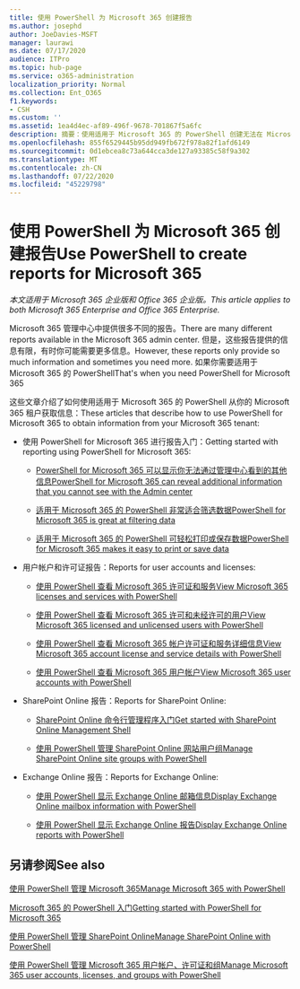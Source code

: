 ```yaml
---
title: 使用 PowerShell 为 Microsoft 365 创建报告
ms.author: josephd
author: JoeDavies-MSFT
manager: laurawi
ms.date: 07/17/2020
audience: ITPro
ms.topic: hub-page
ms.service: o365-administration
localization_priority: Normal
ms.collection: Ent_O365
f1.keywords:
- CSH
ms.custom: ''
ms.assetid: 1ea4d4ec-af89-496f-9678-701867f5a6fc
description: 摘要：使用适用于 Microsoft 365 的 PowerShell 创建无法在 Microsoft 365 管理中心生成的报告。
ms.openlocfilehash: 855f6529445b95dd949fb672f978a82f1afd6149
ms.sourcegitcommit: 0d1ebcea8c73a644cca3de127a93385c58f9a302
ms.translationtype: MT
ms.contentlocale: zh-CN
ms.lasthandoff: 07/22/2020
ms.locfileid: "45229798"
---
```

# <a name="use-powershell-to-create-reports-for-microsoft-365"></a><span data-ttu-id="65e9e-103">使用 PowerShell 为 Microsoft 365 创建报告</span><span class="sxs-lookup"><span data-stu-id="65e9e-103">Use PowerShell to create reports for Microsoft 365</span></span>

<span data-ttu-id="65e9e-104">*本文适用于 Microsoft 365 企业版和 Office 365 企业版。*</span><span class="sxs-lookup"><span data-stu-id="65e9e-104">*This article applies to both Microsoft 365 Enterprise and Office 365 Enterprise.*</span></span>

<span data-ttu-id="65e9e-105">Microsoft 365 管理中心中提供很多不同的报告。</span><span class="sxs-lookup"><span data-stu-id="65e9e-105">There are many different reports available in the Microsoft 365 admin center.</span></span> <span data-ttu-id="65e9e-106">但是，这些报告提供的信息有限，有时你可能需要更多信息。</span><span class="sxs-lookup"><span data-stu-id="65e9e-106">However, these reports only provide so much information and sometimes you need more.</span></span> <span data-ttu-id="65e9e-107">如果你需要适用于 Microsoft 365 的 PowerShell</span><span class="sxs-lookup"><span data-stu-id="65e9e-107">That's when you need PowerShell for Microsoft 365</span></span>
  
<span data-ttu-id="65e9e-108">这些文章介绍了如何使用适用于 Microsoft 365 的 PowerShell 从你的 Microsoft 365 租户获取信息：</span><span class="sxs-lookup"><span data-stu-id="65e9e-108">These articles that describe how to use PowerShell for Microsoft 365 to obtain information from your Microsoft 365 tenant:</span></span>
  
- <span data-ttu-id="65e9e-109">使用 PowerShell for Microsoft 365 进行报告入门：</span><span class="sxs-lookup"><span data-stu-id="65e9e-109">Getting started with reporting using PowerShell for Microsoft 365:</span></span>
    
  - [<span data-ttu-id="65e9e-110">PowerShell for Microsoft 365 可以显示你无法通过管理中心看到的其他信息</span><span class="sxs-lookup"><span data-stu-id="65e9e-110">PowerShell for Microsoft 365 can reveal additional information that you cannot see with the Admin center</span></span>](https://technet.microsoft.com/library/dn568034.aspx#reveal)
    
  - [<span data-ttu-id="65e9e-111">适用于 Microsoft 365 的 PowerShell 非常适合筛选数据</span><span class="sxs-lookup"><span data-stu-id="65e9e-111">PowerShell for Microsoft 365 is great at filtering data</span></span>](https://technet.microsoft.com/library/dn568034.aspx#filter)
    
  - [<span data-ttu-id="65e9e-112">适用于 Microsoft 365 的 PowerShell 可轻松打印或保存数据</span><span class="sxs-lookup"><span data-stu-id="65e9e-112">PowerShell for Microsoft 365 makes it easy to print or save data</span></span>](https://technet.microsoft.com/library/dn568034.aspx#printsave)
    
- <span data-ttu-id="65e9e-113">用户帐户和许可证报告：</span><span class="sxs-lookup"><span data-stu-id="65e9e-113">Reports for user accounts and licenses:</span></span>
    
  - [<span data-ttu-id="65e9e-114">使用 PowerShell 查看 Microsoft 365 许可证和服务</span><span class="sxs-lookup"><span data-stu-id="65e9e-114">View Microsoft 365 licenses and services with PowerShell</span></span>](view-licenses-and-services-with-office-365-powershell.md)
    
  - [<span data-ttu-id="65e9e-115">使用 PowerShell 查看 Microsoft 365 许可和未经许可的用户</span><span class="sxs-lookup"><span data-stu-id="65e9e-115">View Microsoft 365 licensed and unlicensed users with PowerShell</span></span>](view-licensed-and-unlicensed-users-with-office-365-powershell.md)
    
  - [<span data-ttu-id="65e9e-116">使用 PowerShell 查看 Microsoft 365 帐户许可证和服务详细信息</span><span class="sxs-lookup"><span data-stu-id="65e9e-116">View Microsoft 365 account license and service details with PowerShell</span></span>](view-account-license-and-service-details-with-office-365-powershell.md)
    
  - [<span data-ttu-id="65e9e-117">使用 PowerShell 查看 Microsoft 365 用户帐户</span><span class="sxs-lookup"><span data-stu-id="65e9e-117">View Microsoft 365 user accounts with PowerShell</span></span>](view-user-accounts-with-office-365-powershell.md)
    
- <span data-ttu-id="65e9e-118">SharePoint Online 报告：</span><span class="sxs-lookup"><span data-stu-id="65e9e-118">Reports for SharePoint Online:</span></span>
    
  - [<span data-ttu-id="65e9e-119">SharePoint Online 命令行管理程序入门</span><span class="sxs-lookup"><span data-stu-id="65e9e-119">Get started with SharePoint Online Management Shell</span></span>](https://docs.microsoft.com/powershell/sharepoint/sharepoint-online/connect-sharepoint-online)
    
  - [<span data-ttu-id="65e9e-120">使用 PowerShell 管理 SharePoint Online 网站用户组</span><span class="sxs-lookup"><span data-stu-id="65e9e-120">Manage SharePoint Online site groups with PowerShell</span></span>](https://technet.microsoft.com/library/122f4099-c78d-4cce-bab0-4343b04596ae.aspx)
    
- <span data-ttu-id="65e9e-121">Exchange Online 报告：</span><span class="sxs-lookup"><span data-stu-id="65e9e-121">Reports for Exchange Online:</span></span>
    
  - [<span data-ttu-id="65e9e-122">使用 PowerShell 显示 Exchange Online 邮箱信息</span><span class="sxs-lookup"><span data-stu-id="65e9e-122">Display Exchange Online mailbox information with PowerShell</span></span>](https://technet.microsoft.com/library/13843002-56ca-4b75-81c5-84386522b01b.aspx)
    
  - [<span data-ttu-id="65e9e-123">使用 PowerShell 显示 Exchange Online 报告</span><span class="sxs-lookup"><span data-stu-id="65e9e-123">Display Exchange Online reports with PowerShell</span></span>](https://technet.microsoft.com/library/4873a063-9fc4-4ed9-826a-6e935fef61d4.aspx)
    
## <a name="see-also"></a><span data-ttu-id="65e9e-124">另请参阅</span><span class="sxs-lookup"><span data-stu-id="65e9e-124">See also</span></span>

[<span data-ttu-id="65e9e-125">使用 PowerShell 管理 Microsoft 365</span><span class="sxs-lookup"><span data-stu-id="65e9e-125">Manage Microsoft 365 with PowerShell</span></span>](manage-office-365-with-office-365-powershell.md)
  
[<span data-ttu-id="65e9e-126">Microsoft 365 的 PowerShell 入门</span><span class="sxs-lookup"><span data-stu-id="65e9e-126">Getting started with PowerShell for Microsoft 365</span></span>](getting-started-with-office-365-powershell.md)
  
[<span data-ttu-id="65e9e-127">使用 PowerShell 管理 SharePoint Online</span><span class="sxs-lookup"><span data-stu-id="65e9e-127">Manage SharePoint Online with PowerShell</span></span>](manage-sharepoint-online-with-office-365-powershell.md)
  
[<span data-ttu-id="65e9e-128">使用 PowerShell 管理 Microsoft 365 用户帐户、许可证和组</span><span class="sxs-lookup"><span data-stu-id="65e9e-128">Manage Microsoft 365 user accounts, licenses, and groups with PowerShell</span></span>](manage-user-accounts-and-licenses-with-office-365-powershell.md)
  
